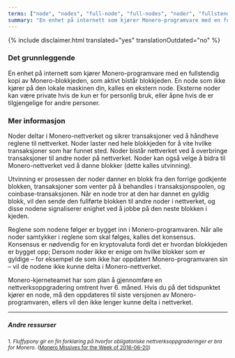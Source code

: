 ```yaml
---
terms: ["node", "nodes", "full-node", "full-nodes", "noder", "fullstendig node", "fullstendige noder"]
summary: "En enhet på internett som kjører Monero-programvare med en fullstendig kopi av Monero-blokkjeden. Den kan være lokal eller ekstern"
---
```


{% include disclaimer.html translated="yes" translationOutdated="no" %}
### Det grunnleggende

En enhet på internett som kjører Monero-programvare med en fullstendig kopi av Monero-blokkjeden, som aktivt bistår blokkjeden. En node som ikke kjører på den lokale maskinen din, kalles en ekstern node. Eksterne noder kan være private hvis de kun er for personlig bruk, eller åpne hvis de er tilgjengelige for andre personer.

### Mer informasjon

Noder deltar i Monero-nettverket og sikrer transaksjoner ved å håndheve reglene til nettverket. Noder laster ned hele blokkjeden for å vite hvilke transaksjoner som har funnet sted. Noder bistår nettverket ved å overbringe transaksjoner til andre noder på nettverket. Noder kan også velge å bidra til Monero-nettverket ved å danne blokker (dette kalles utvinning).

Utvinning er prosessen der noder danner en blokk fra den forrige godkjente blokken, transaksjoner som venter på å behandles i transaksjonspoolen, og coinbase-transaksjonen. Når en node tror at den har dannet en gyldig blokk, vil den sende den fullførte blokken til andre noder i nettverket, og disse nodene signaliserer enighet ved å jobbe på den neste blokken i kjeden. 

Reglene som nodene følger er bygget inn i Monero-programvaren. Når alle noder samtykker i reglene som skal følges, kalles det konsensus. Konsensus er nødvendig for en kryptovaluta fordi det er hvordan blokkjeden er bygget opp; Dersom noder ikke er enige om hvilke blokker som er gyldige – for eksempel de som ikke har oppdatert Monero-programvaren sin – vil de nodene ikke kunne delta i Monero-nettverket.

Monero-kjerneteamet har som plan å gjennomføre en nettverksoppgradering omtrent hver 6. måned. Hvis du på det tidspunktet kjører en node, må den oppdateres til siste versjonen av Monero-programvaren, ellers vil den ikke lenger kunne delta i nettverket.

---

##### Andre ressurser
<sub>1. *Fluffypony gir en fin forklaring på hvorfor obligatoriske nettverksoppgraderinger er bra for Monero.* ([Monero Missives for the Week of 2016-06-20](https://getmonero.org/2016/06/20/monero-missive-for-the-week-of-2016-06-20.html))</sub>